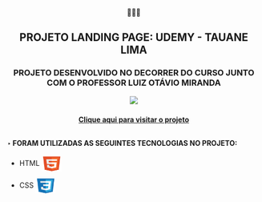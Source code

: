 <P align="center">👩🏻‍💻</P>
<h2 align="center">PROJETO LANDING PAGE: UDEMY - TAUANE LIMA</h2>

<h3 align="center">PROJETO DESENVOLVIDO NO DECORRER DO CURSO JUNTO COM O PROFESSOR LUIZ OTÁVIO MIRANDA</h3>

<p align="center"><img src="https://github.com/tauanelima05/projetoLandingPage-Udemy/assets/101372296/11d19944-ef7f-4539-b602-e6ca56d4882e"></p>

<h4 align="center"><a href="https://projetolandingpage-udemy.netlify.app/" align="center">Clique aqui para visitar o projeto<a/></h4>

##

<h4>‣ FORAM UTILIZADAS AS SEGUINTES TECNOLOGIAS NO PROJETO:</h4>

- HTML <img align="center" alt="HTML" height="30" width="40" src="https://raw.githubusercontent.com/devicons/devicon/master/icons/html5/html5-original.svg">

- CSS <img align="center" alt="CSS" height="30" width="40" src="https://raw.githubusercontent.com/devicons/devicon/master/icons/css3/css3-original.svg">
